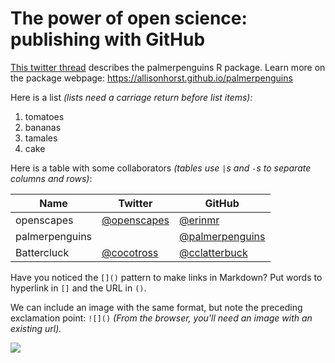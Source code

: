 # The power of open science: publishing with GitHub

[This twitter thread](https://twitter.com/allison_horst/status/1287772985630191617) describes the palmerpenguins R package. 
Learn more on the package webpage: <https://allisonhorst.github.io/palmerpenguins>

Here is a list *(lists need a carriage return before list items):*

1. tomatoes
1. bananas
1. tamales
1. cake


Here is a table with some collaborators *(tables use `|`s and `-`s to separate columns and rows)*:


Name | Twitter | GitHub
-----|---------|--------
openscapes | [@openscapes](https://twitter.com/openscapes) | [@erinmr](https://github.com/openscapes)
palmerpenguins |  | [@palmerpenguins](https://github.com/allisonhorst/palmerpenguins)
Battercluck | [@cocotross](https://twitter.com/cocotross) | [@cclatterbuck](https://github.com/cclatterbuck)

Have you noticed the `[]()` pattern to make links in Markdown? Put words to hyperlink in `[]` and the URL in `()`. 

We can include an image with the same format, but note the preceding exclamation point: `![]()` *(From the browser, you'll need an image with an existing url).* 

![](https://octodex.github.com/images/labtocat.png)




